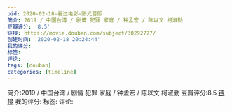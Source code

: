 ```yaml
---
pid: 2020-02-18-看过电影-阳光普照
简介: 2019 / 中国台湾 / 剧情 犯罪 家庭 / 钟孟宏 / 陈以文 柯淑勤
豆瓣评分: '8.5'
链接: https://movie.douban.com/subject/30292777/
创建时间: '2020-02-18 20:24:44'
我的评分:
标签:
评论:
tags: [douban]
categories: [timeline]
---
```

简介:2019 / 中国台湾 / 剧情 犯罪 家庭 / 钟孟宏 / 陈以文 柯淑勤
豆瓣评分:8.5
[链接](https://movie.douban.com/subject/30292777/)
我的评分:
标签:
评论:
